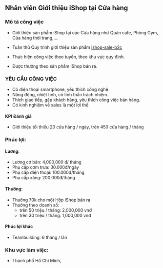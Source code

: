 ## Nhân viên Giới thiệu iShop tại Cửa hàng 

### Mô tả công việc 

- Giới thiệu sản phẩm iShop tại các Cửa hàng như Quán cafe, Phòng Gym, Cửa hàng thời trang,....

- Tuân thủ Quy trình giới thiệu sản phẩm [ishop-sale-b2c](https://giaiphap.qrcare.vn/Sales/quytrinh-b2c.html)

- Thực hiện công việc theo tuyến, theo khu vực quy định.

- Được thưởng theo sản phẩm iShop bán ra. 

### YÊU CẦU CÔNG VIỆC

- Có điện thoại smartphone, yêu thích công nghệ 
- Năng động, nhiệt tình, có tinh thần trách nhiệm.
- Thích giao tiếp, gặp khách hàng, yêu thích công việc bán hàng.
- Có kinh nghiệm về sales là một lợi thế

#### KPI Đánh giá

  + Giới thiệu tối thiểu 20 cửa hàng / ngày, trên 450 cửa hàng / tháng 

### Phúc lợi:

#### Lương:
  + Lương cơ bản: 4,000,000 đ/ tháng 
  + Phụ cấp cơm trưa: 30.000đ/ngày
  + Phụ cấp điện thoại: 100.000đ/tháng
  + Phụ cấp xăng: 200.000đ/tháng

#### Thưởng:
  + Thưởng 70k cho một Hộp iShop bán ra
  + Thưởng theo doanh số: 
    - trên 50 triệu / tháng: 2,000,000 vnđ
    - trên 30 triệu / tháng: 1,000,000 vnđ 


#### Phúc lợi khác

- Teambuilding:  6 tháng / lần 

### Khu vực làm việc:
- Thành phố Hồ Chí Minh,
